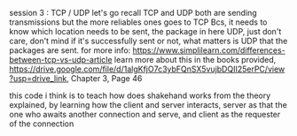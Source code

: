 session 3 : TCP / UDP
   let's go recall 
   TCP and UDP both are sending transmissions but the more reliables ones goes to TCP
   Bcs, it needs to know which location needs to be sent, the package in here
   UDP, just don't care, don't mind if it's successfully sent or not, what matters is UDP that the packages are sent.
   for more info: https://www.simplilearn.com/differences-between-tcp-vs-udp-article
   learn more about this in the books provided, https://drive.google.com/file/d/1algKfjO7c3ybFQnSX5vujbDQII25erPC/view?usp=drive_link, Chapter 3, Page 46
      



this code i think is to teach how does shakehand works from the theory explained, by learning how
the client and server interacts, server as that the one who awaits another connection and serve, and client
as the requester of the connection
